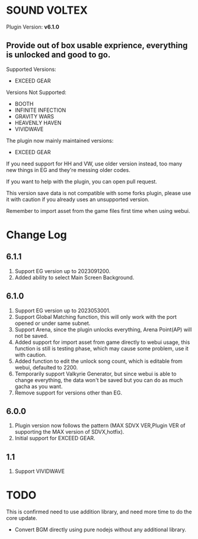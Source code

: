 # SOUND VOLTEX

Plugin Version: **v6.1.0**

## Provide out of box usable exprience, everything is unlocked and good to go.  

Supported Versions:

- EXCEED GEAR

Versions Not Supported:

- BOOTH
- INFINITE INFECTION
- GRAVITY WARS
- HEAVENLY HAVEN
- VIVIDWAVE

The plugin now mainly maintained versions:

- EXCEED GEAR

If you need support for HH and VW, use older version instead, too many new things in EG and they're messing older codes.

If you want to help with the plugin, you can open pull request.

This version save data is not compatible with some forks plugin, please use it with caution if you already uses an unsupported version.

Remember to import asset from the game files first time when using webui.

Change Log
===========

## 6.1.1

1. Support EG version up to 2023091200.
2. Added ability to select Main Screen Background.

## 6.1.0

1. Support EG version up to 2023053001.
2. Support Global Matching function, this will only work with the port opened or under same subnet.
3. Support Arena, since the plugin unlocks everything, Arena Point(AP) will not be saved.
4. Added support for import asset from game directly to webui usage, this function is still is testing phase, which may cause some problem, use it with caution.
5. Added function to edit the unlock song count, which is editable from webui, defaulted to 2200.
6. Temporarily support Valkyrie Generator, but since webui is able to change everything, the data won't be saved but you can do as much gacha as you want.
7. Remove support for versions other than EG.

## 6.0.0

1. Plugin version now follows the pattern (MAX SDVX VER,Plugin VER of supporting the MAX version of SDVX,hotfix).
2. Initial support for EXCEED GEAR.

## 1.1

1. Support VIVIDWAVE

TODO
===========

This is confirmed need to use addition library, and need more time to do the core update.
- Convert BGM directly using pure nodejs without any additional library. 